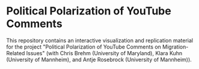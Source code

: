 # Political Polarization of YouTube Comments

This repository contains an interactive visualization and replication material for the project "Political Polarization of YouTube Comments on Migration-Related Issues" (with Chris Brehm (University of Maryland), Klara Kuhn (University of Mannheim), and Antje Rosebrock (University of Mannheim)). 
